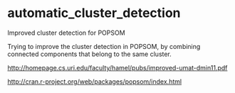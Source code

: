 # automatic_cluster_detection
Improved cluster detection for POPSOM 

Trying to improve the cluster detection in POPSOM, by combining connected components that belong to the same cluster.

http://homepage.cs.uri.edu/faculty/hamel/pubs/improved-umat-dmin11.pdf

http://cran.r-project.org/web/packages/popsom/index.html
